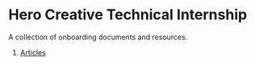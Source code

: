 # Hero Creative Technical Internship

A collection of onboarding documents and resources.

1) [Articles](/resources/articles.md)